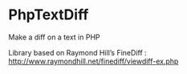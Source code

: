 # PhpTextDiff
Make a diff on a text in PHP

Library based on Raymond Hill’s FineDiff : http://www.raymondhill.net/finediff/viewdiff-ex.php